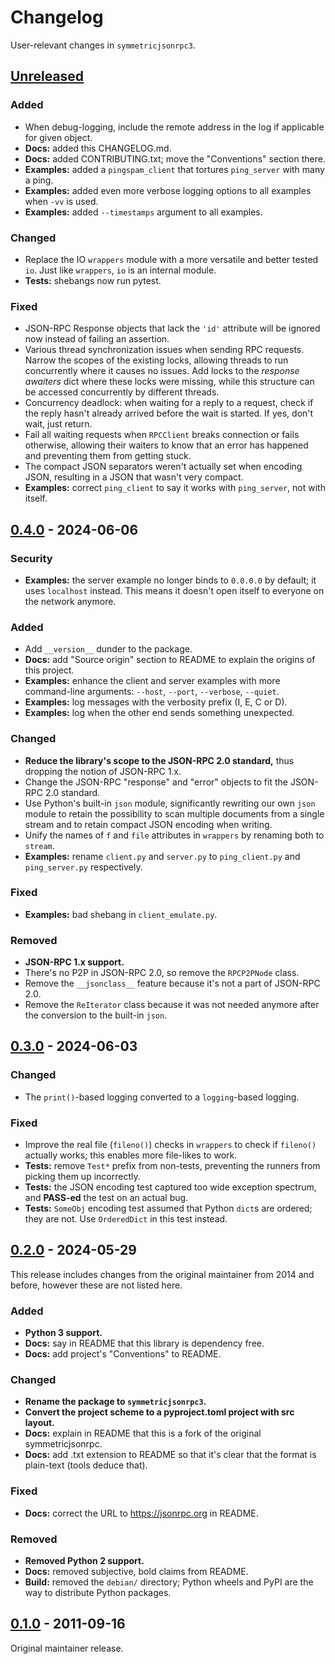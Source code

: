 # Changelog

User-relevant changes in `symmetricjsonrpc3`.

## [Unreleased]

### Added

- When debug-logging, include the remote address in the log
  if applicable for given object.
- **Docs:** added this CHANGELOG.md.
- **Docs:** added CONTRIBUTING.txt; move the "Conventions" section there.
- **Examples:** added a `pingspam_client` that tortures `ping_server`
  with many a ping.
- **Examples:** added even more verbose logging options to all examples
  when `-vv` is used.
- **Examples:** added `--timestamps` argument to all examples.

### Changed

- Replace the IO `wrappers` module with a more versatile and better
  tested `io`. Just like `wrappers`, `io` is an internal module.
- **Tests:** shebangs now run pytest.

### Fixed

- JSON-RPC Response objects that lack the `'id'` attribute will be
  ignored now instead of failing an assertion.
- Various thread synchronization issues when sending RPC requests.
  Narrow the scopes of the existing locks, allowing threads to run
  concurrently where it causes no issues. Add locks to the *response
  awaiters* dict where these locks were missing, while this structure
  can be accessed concurrently by different threads.
- Concurrency deadlock: when waiting for a reply to a request, check
  if the reply hasn't already arrived before the wait is started. If
  yes, don't wait, just return.
- Fail all waiting requests when `RPCClient` breaks connection or
  fails otherwise, allowing their waiters to know that an error has
  happened and preventing them from getting stuck.
- The compact JSON separators weren't actually set when encoding
  JSON, resulting in a JSON that wasn't very compact.
- **Examples:** correct `ping_client` to say it works with
  `ping_server`, not with itself.

## [0.4.0] - 2024-06-06

### Security

- **Examples:** the server example no longer binds to `0.0.0.0` by
  default; it uses `localhost` instead. This means it doesn't
  open itself to everyone on the network anymore.

### Added

- Add `__version__` dunder to the package.
- **Docs:** add "Source origin" section to README to explain the origins
  of this project.
- **Examples:** enhance the client and server examples with more
  command-line arguments: `--host`, `--port`, `--verbose`, `--quiet`.
- **Examples:** log messages with the verbosity prefix (I, E, C or D).
- **Examples:** log when the other end sends something unexpected.

### Changed

- **Reduce the library's scope to the JSON-RPC 2.0 standard,**
  thus dropping the notion of JSON-RPC 1.x.
- Change the JSON-RPC "response" and "error" objects to fit
  the JSON-RPC 2.0 standard.
- Use Python's built-in `json` module, significantly rewriting our own
  `json` module to retain the possibility to scan multiple documents
  from a single stream and to retain compact JSON encoding when writing.
- Unify the names of `f` and `file` attributes in `wrappers` by renaming
  both to `stream`.
- **Examples:** rename `client.py` and `server.py` to `ping_client.py`
  and `ping_server.py` respectively.

### Fixed

- **Examples:** bad shebang in `client_emulate.py`.

### Removed

- **JSON-RPC 1.x support.**
- There's no P2P in JSON-RPC 2.0, so remove the `RPCP2PNode` class.
- Remove the `__jsonclass__` feature because it's not a part of JSON-RPC 2.0.
- Remove the `ReIterator` class because it was not needed anymore after
  the conversion to the built-in `json`.

## [0.3.0] - 2024-06-03

### Changed

- The `print()`-based logging converted to a `logging`-based logging.

### Fixed

- Improve the real file (`fileno()`) checks in `wrappers` to check
  if `fileno()` actually works; this enables more file-likes to work.
- **Tests:** remove `Test*` prefix from non-tests, preventing the
  runners from picking them up incorrectly.
- **Tests:** the JSON encoding test captured too wide exception
  spectrum, and **PASS-ed** the test on an actual bug.
- **Tests:** `SomeObj` encoding test assumed that Python `dict`s are
  ordered; they are not. Use `OrderedDict` in this test instead.

## [0.2.0] - 2024-05-29

This release includes changes from the original maintainer
from 2014 and before, however these are not listed here.

### Added

- **Python 3 support.**
- **Docs:** say in README that this library is dependency free.
- **Docs:** add project's "Conventions" to README.

### Changed

- **Rename the package to `symmetricjsonrpc3`.**
- **Convert the project scheme to a pyproject.toml project with src layout.**
- **Docs:** explain in README that this is a fork of the original
  symmetricjsonrpc.
- **Docs:** add .txt extension to README so that it's clear that
  the format is plain-text (tools deduce that).

### Fixed

- **Docs:** correct the URL to https://jsonrpc.org in README.

### Removed

- **Removed Python 2 support.**
- **Docs:** removed subjective, bold claims from README.
- **Build:** removed the `debian/` directory; Python wheels and
  PyPI are the way to distribute Python packages.

## [0.1.0] - 2011-09-16

Original maintainer release.

[Unreleased]: https://github.com/Zalewa/python-symmetricjsonrpc3/compare/v0.4.0...HEAD
[0.4.0]: https://github.com/Zalewa/python-symmetricjsonrpc3/compare/v0.3.0...v0.4.0
[0.3.0]: https://github.com/Zalewa/python-symmetricjsonrpc3/compare/v0.2.0...v0.3.0
[0.2.0]: https://github.com/Zalewa/python-symmetricjsonrpc3/compare/release-0.1...v0.2.0
[0.1.0]: https://github.com/niligulmohar/python-symmetric-jsonrpc/releases/tag/release-0.1
